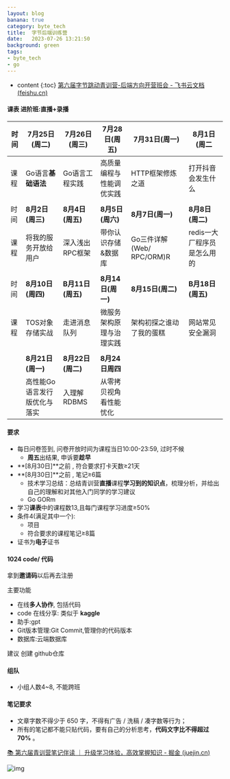 ```yaml
---
layout: blog
banana: true
category: byte_tech
title:  字节后端训练营
date:   2023-07-26 13:21:50
background: green
tags:
- byte_tech
- go
---
```


* content
{:toc}
[‬⁢﻿⁣⁤⁣﻿‍‍⁡⁣‌﻿⁤⁡﻿⁢‌‍‌⁡‬⁡‌⁢⁤﻿﻿‌‍⁢‌⁣⁣‍‍⁢‬第六届字节跳动青训营-后端方向开营班会 - 飞书云文档 (feishu.cn)](https://bytedance.feishu.cn/docx/KwNudUZqQoGL6sxDzFscelaHnGg)





#### 课表 进阶班:直播+录播

| 时间 | 7月25日(周二)                | 7月26日(周三)     | 7月28日(周五)            | 7月31日(周一)             | 8月1日(周二                 |
| ---- | ---------------------------- | ----------------- | ------------------------ | ------------------------- | --------------------------- |
| 课程 | Go语言**基础语法**           | Go语言工程实践    | 高质量编程与性能调优实践 | HTTP框架修炼之道          | 打开抖音会发生什么          |
|      |                              |                   |                          |                           |                             |
| 时间 | **8月2日(周三)**             | **8月4日(周五)**  | **8月5日(周六)**         | **8月7日(周一)**          | **8月8日(周二)**            |
| 课程 | 将我的服务开放给用户         | 深入浅出RPC框架   | 带你认识存储&数据库      | Go三件详解(Web/ RPC/ORM)R | redis一大厂程序员是怎么用的 |
|      |                              |                   |                          |                           |                             |
| 时间 | **8月10日(周四)**            | **B月11日(周五)** | **8月14日(周一)**        | **8月15日(周二)**         | **B月18日(周五)**           |
| 课程 | TOS对象存储实战              | 走进消息队列      | 微服务架构原理与治理实践 | 架构初探之谁动了我的蛋糕  | 网站常见安全漏洞            |
|      |                              |                   |                          |                           |                             |
|      | **8月21日(周一)**            | **8月22日(周二)** | **8月24日周四**          |                           |                             |
|      | 高性能Go语言发行版优化与落实 | 入理解RDBMS       | 从零拷贝视角看性能忧化   |                           |                             |



#### 要求

- 每日问卷签到, 问卷开放时间为课程当日10:00-23:59, 过时不候
    - **周五**出结果, 申诉要**趁早**
- **[8月30日]**之前 , 符合要求打卡天数≥21天
- **[8月30日]**之前 , 笔记≥6篇
    - 技术学习总结：总结青训营**直播**课程**学习到的知识点**，梳理分析，并给出自己的理解和对其他入门同学的学习建议
    - Go GORm
- 学习**课表**中的课程数13,且每门课程学习进度≥50%
- 条件4(满足其中一个):
    - 项目
    - 符合要求的课程笔记≥8篇
- 证书为**电子**证书







#### 1024 code/ 代码

拿到**邀请码**以后再去注册

主要功能

- 在线**多人协作**, 包括代码
- code 在线分享: 类似于 **kaggle**
- 助手:gpt
- Git版本管理:Git Commit,管理你的代码版本
- 数据库:云端数据库



建议 创建 github仓库





#### 组队

- 小组人数4~8, 不能跨班







#### 笔记要求

- 文章字数不得少于 650 字，不得有广告 / 洗稿 / 凑字数等行为；
- 所有的笔记都不能只贴代码，要有自己的分析思考，**代码文字比不得超过 70%** 。

[📚 第六届青训营笔记伴读 ｜ 升级学习体验，高效掌握知识 - 掘金 (juejin.cn)](https://juejin.cn/post/7259210874446381115)

![img](https://p3-juejin.byteimg.com/tos-cn-i-k3u1fbpfcp/5c208a553193450caffda616c832fa58~tplv-k3u1fbpfcp-zoom-in-crop-mark:1512:0:0:0.awebp)
